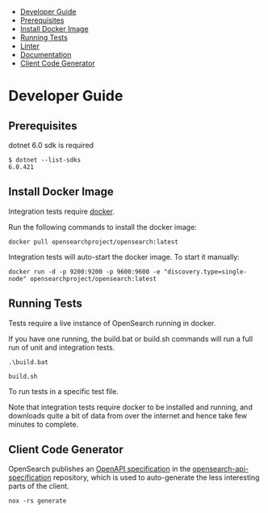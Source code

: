  - [Developer Guide](#developer-guide)
  - [Prerequisites](#prerequisites)
  - [Install Docker Image](#install-docker-image)
  - [Running Tests](#running-tests)
  - [Linter](#linter)
  - [Documentation](#documentation)
  - [Client Code Generator](#client-code-generator)

# Developer Guide

## Prerequisites

dotnet 6.0 sdk is required

```
$ dotnet --list-sdks
6.0.421
```



## Install Docker Image

Integration tests require [docker](https://opensearch.org/docs/latest/install-and-configure/install-opensearch/docker/).

Run the following commands to install the docker image:

```
docker pull opensearchproject/opensearch:latest
```

Integration tests will auto-start the docker image. To start it manually:

```
docker run -d -p 9200:9200 -p 9600:9600 -e "discovery.type=single-node" opensearchproject/opensearch:latest
```

## Running Tests

Tests require a live instance of OpenSearch running in docker.

If you have one running, the build.bat or build.sh commands will run a full run of unit and integration tests.

```
.\build.bat
```

```
build.sh
```

To run tests in a specific test file.



Note that integration tests require docker to be installed and running, and downloads quite a bit of data from over the internet and hence take few minutes to complete.


## Client Code Generator

OpenSearch publishes an [OpenAPI specification](https://github.com/opensearch-project/opensearch-api-specification/releases/download/main/opensearch-openapi.yaml) in the [opensearch-api-specification](https://github.com/opensearch-project/opensearch-api-specification) repository, which is used to auto-generate the less interesting parts of the client.

```
nox -rs generate
```